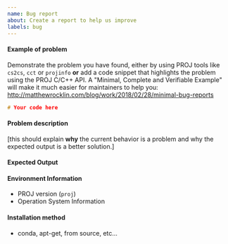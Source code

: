 ```yaml
---
name: Bug report
about: Create a report to help us improve
labels: bug
---
```


<!-- Please search existing issues to avoid creating duplicates. -->


#### Example of problem
Demonstrate the problem you have found, either by using PROJ tools like `cs2cs`, `cct` or `projinfo` **or** add a code snippet that highlights the problem using the PROJ C/C++ API.
A "Minimal, Complete and Verifiable Example" will make it much easier for maintainers to help you:
http://matthewrocklin.com/blog/work/2018/02/28/minimal-bug-reports

```c
# Your code here

```
#### Problem description

[this should explain **why** the current behavior is a problem and why the expected output is a better solution.]

#### Expected Output


#### Environment Information
 - PROJ version (`proj`)
 - Operation System Information

#### Installation method
 - conda, apt-get, from source, etc...
